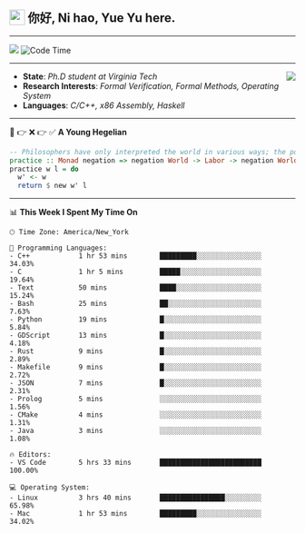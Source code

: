 <h2> <img style="vertical-align: text-bottom;" src=https://slackmojis.com/emojis/13253-yay-frog/download/ width=27> 你好, Ni hao, Yue Yu here. </h2>

---

![](https://shields.io/badge/dynamic/json?color=blue&amp;label=Visitors&amp;query=value&amp;url=https://api.countapi.xyz/hit/fishjump.fishjump) ![Code Time](https://img.shields.io/badge/Code%20Time-419%20hrs-blue)

---

<img align='right' src=https://slackmojis.com/emojis/5264-coding/download> </td>

- **State**: *Ph.D student at Virginia Tech*
- **Research Interests**: *Formal Verification, Formal Methods, Operating System*
- **Languages**: *C/C++, x86 Assembly, Haskell*

---

🚫 👉 ❌ 👉 ✅ **A Young Hegelian**

``` haskell
-- Philosophers have only interpreted the world in various ways; the point is to change it.
practice :: Monad negation => negation World -> Labor -> negation World
practice w l = do
  w' <- w
  return $ new w' l
```

---


📊 **This Week I Spent My Time On** 

```text
🕑︎ Time Zone: America/New_York

💬 Programming Languages:
- C++            1 hr 53 mins        █████████░░░░░░░░░░░░░░░░     34.03%
- C              1 hr 5 mins         █████░░░░░░░░░░░░░░░░░░░░     19.64%
- Text           50 mins             ████░░░░░░░░░░░░░░░░░░░░░     15.24%
- Bash           25 mins             ██░░░░░░░░░░░░░░░░░░░░░░░     7.63%
- Python         19 mins             █░░░░░░░░░░░░░░░░░░░░░░░░     5.84%
- GDScript       13 mins             █░░░░░░░░░░░░░░░░░░░░░░░░     4.18%
- Rust           9 mins              █░░░░░░░░░░░░░░░░░░░░░░░░     2.89%
- Makefile       9 mins              █░░░░░░░░░░░░░░░░░░░░░░░░     2.72%
- JSON           7 mins              █░░░░░░░░░░░░░░░░░░░░░░░░     2.31%
- Prolog         5 mins              ░░░░░░░░░░░░░░░░░░░░░░░░░     1.56%
- CMake          4 mins              ░░░░░░░░░░░░░░░░░░░░░░░░░     1.31%
- Java           3 mins              ░░░░░░░░░░░░░░░░░░░░░░░░░     1.08%

🔥 Editors:
- VS Code        5 hrs 33 mins       █████████████████████████     100.00%

💻 Operating System:
- Linux          3 hrs 40 mins       ████████████████░░░░░░░░░     65.98%
- Mac            1 hr 53 mins        █████████░░░░░░░░░░░░░░░░     34.02%
```

